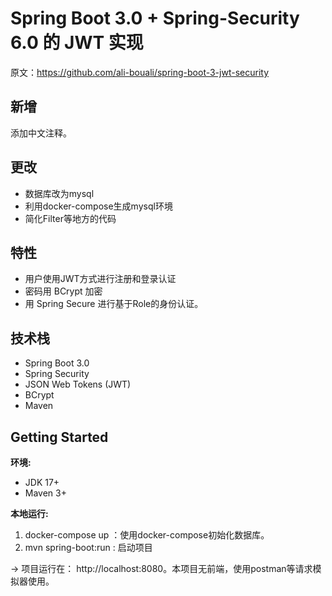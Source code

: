# Spring Boot 3.0 + Spring-Security 6.0 的 JWT 实现

原文：https://github.com/ali-bouali/spring-boot-3-jwt-security

## 新增
添加中文注释。

## 更改

- 数据库改为mysql
- 利用docker-compose生成mysql环境
- 简化Filter等地方的代码

## 特性
- 用户使用JWT方式进行注册和登录认证
- 密码用 BCrypt 加密
- 用 Spring Secure 进行基于Role的身份认证。

## 技术栈
* Spring Boot 3.0
* Spring Security
* JSON Web Tokens (JWT)
* BCrypt
* Maven

## Getting Started

**环境:**

* JDK 17+
* Maven 3+


**本地运行:**
1. docker-compose up ：使用docker-compose初始化数据库。 
2.  mvn spring-boot:run : 启动项目

-> 项目运行在： http://localhost:8080。本项目无前端，使用postman等请求模拟器使用。
